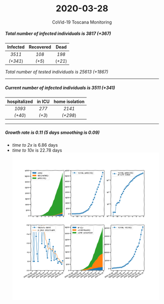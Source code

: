 <div align='center'>

# 2020-03-28
CoVid-19 Toscana Monitoring
</div>

##### Total number of infected individuals is 3817 (+367)
Infected | Recovered | Dead
:---: | :---: | :---:
*3511* | *108* | *198*
*(+341*) | *(+5*) | (*+21*)

*Total number of tested individuals is 25613 (+1867)*
***
##### Current number of infected individuals is 3511 (+341)
hospitalized | in ICU | home isolation
:---: | :---: | :---:
*1093* |*277* |*2141*
*(+40*) |*(+3*) |*(+298*)
***
##### Growth rate is 0.11 (5 days smoothing is 0.09)
- *time to 2x* is 6.86 days
- *time to 10x* is 22.78 days
![stats][stats]

[stats]: stats_Toscana.png

